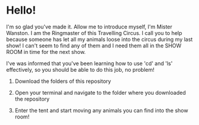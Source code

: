# Hello! 

I'm so glad you've made it. Allow me to introduce myself, I'm Mister Wanston. I am the Ringmaster of this Travelling Circus. I call you to help because someone has let all my animals loose into the circus during my last show! I can't seem to find any of them and I need them all in the SHOW ROOM in time for the next show. 

I've was informed that you've been learning how to use 'cd' and 'ls' effectively, so you should be able to do this job, no problem!

1. Download the folders of this repository

2. Open your terminal and navigate to the folder where you downloaded the repository

3. Enter the tent and start moving any animals you can find into the show room! 



 
